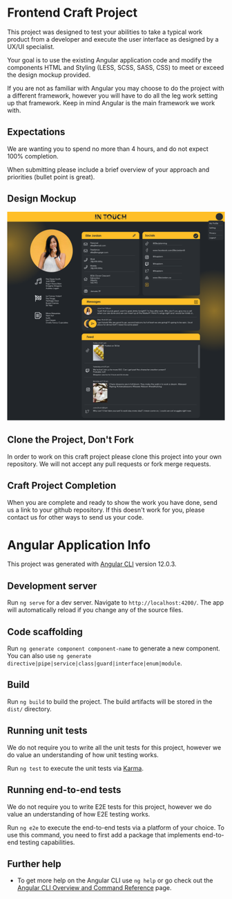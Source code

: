 # Frontend Craft Project

This project was designed to test your abilities to take a typical work product from a developer 
and execute the user interface as designed by a UX/UI specialist.

Your goal is to use the existing Angular application code and modify the components HTML and Styling (LESS, SCSS, SASS, CSS)
to meet or exceed the design mockup provided.

If you are not as familiar with Angular you may choose to do the project with a different framework, however you will have to do 
all the leg work setting up that framework. Keep in mind Angular is the main framework we work with.

## Expectations

We are wanting you to spend no more than 4 hours, and do not expect 100% completion.

When submitting please include a brief overview of your approach and priorities (bullet point is great).

## Design Mockup
![alt text](https://github.com/Jambo-Dev/frontend_craft_project/blob/main/Contact%20Profile.png)

## Clone the Project, Don't Fork

In order to work on this craft project please clone this project into your own repository.
We will not accept any pull requests or fork merge requests.

## Craft Project Completion

When you are complete and ready to show the work you have done, send us a link to your github repository.
If this doesn't work for you, please contact us for other ways to send us your code.

# Angular Application Info

This project was generated with [Angular CLI](https://github.com/angular/angular-cli) version 12.0.3.

## Development server

Run `ng serve` for a dev server. Navigate to `http://localhost:4200/`. The app will automatically reload if you change any of the source files.

## Code scaffolding

Run `ng generate component component-name` to generate a new component. You can also use `ng generate directive|pipe|service|class|guard|interface|enum|module`.

## Build

Run `ng build` to build the project. The build artifacts will be stored in the `dist/` directory.

## Running unit tests

We do not require you to write all the unit tests for this project, however we do value an understanding of how unit testing works.

Run `ng test` to execute the unit tests via [Karma](https://karma-runner.github.io).

## Running end-to-end tests

We do not require you to write E2E tests for this project, however we do value an understanding of how E2E testing works.

Run `ng e2e` to execute the end-to-end tests via a platform of your choice. To use this command, you need to first add a package that implements end-to-end testing capabilities.

## Further help

- To get more help on the Angular CLI use `ng help` or go check out the [Angular CLI Overview and Command Reference](https://angular.io/cli) page.
